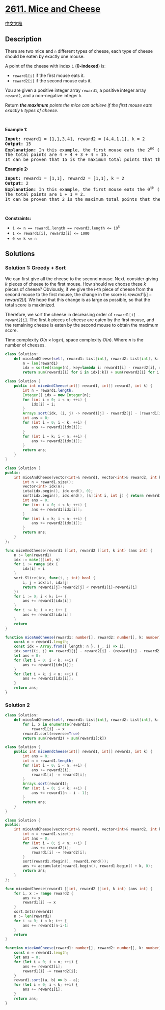 # [2611. Mice and Cheese](https://leetcode.com/problems/mice-and-cheese)

[中文文档](/solution/2600-2699/2611.Mice%20and%20Cheese/README.md)

<!-- tags:Greedy,Array,Sorting,Heap (Priority Queue) -->

## Description

<p>There are two mice and <code>n</code> different types of cheese, each type of cheese should be eaten by exactly one mouse.</p>

<p>A point of the cheese with index <code>i</code> (<strong>0-indexed</strong>) is:</p>

<ul>
	<li><code>reward1[i]</code> if the first mouse eats it.</li>
	<li><code>reward2[i]</code> if the second mouse eats it.</li>
</ul>

<p>You are given a positive integer array <code>reward1</code>, a positive integer array <code>reward2</code>, and a non-negative integer <code>k</code>.</p>

<p>Return <em><strong>the maximum</strong> points the mice can achieve if the first mouse eats exactly </em><code>k</code><em> types of cheese.</em></p>

<p>&nbsp;</p>
<p><strong class="example">Example 1:</strong></p>

<pre>
<strong>Input:</strong> reward1 = [1,1,3,4], reward2 = [4,4,1,1], k = 2
<strong>Output:</strong> 15
<strong>Explanation:</strong> In this example, the first mouse eats the 2<sup>nd</sup>&nbsp;(0-indexed) and the 3<sup>rd</sup>&nbsp;types of cheese, and the second mouse eats the 0<sup>th</sup>&nbsp;and the 1<sup>st</sup> types of cheese.
The total points are 4 + 4 + 3 + 4 = 15.
It can be proven that 15 is the maximum total points that the mice can achieve.
</pre>

<p><strong class="example">Example 2:</strong></p>

<pre>
<strong>Input:</strong> reward1 = [1,1], reward2 = [1,1], k = 2
<strong>Output:</strong> 2
<strong>Explanation:</strong> In this example, the first mouse eats the 0<sup>th</sup>&nbsp;(0-indexed) and 1<sup>st</sup>&nbsp;types of cheese, and the second mouse does not eat any cheese.
The total points are 1 + 1 = 2.
It can be proven that 2 is the maximum total points that the mice can achieve.
</pre>

<p>&nbsp;</p>
<p><strong>Constraints:</strong></p>

<ul>
	<li><code>1 &lt;= n == reward1.length == reward2.length &lt;= 10<sup>5</sup></code></li>
	<li><code>1 &lt;= reward1[i],&nbsp;reward2[i] &lt;= 1000</code></li>
	<li><code>0 &lt;= k &lt;= n</code></li>
</ul>

## Solutions

### Solution 1: Greedy + Sort

We can first give all the cheese to the second mouse. Next, consider giving $k$ pieces of cheese to the first mouse. How should we choose these $k$ pieces of cheese? Obviously, if we give the $i$-th piece of cheese from the second mouse to the first mouse, the change in the score is $reward1[i] - reward2[i]$. We hope that this change is as large as possible, so that the total score is maximized.

Therefore, we sort the cheese in decreasing order of `reward1[i] - reward2[i]`. The first $k$ pieces of cheese are eaten by the first mouse, and the remaining cheese is eaten by the second mouse to obtain the maximum score.

Time complexity $O(n \times \log n)$, space complexity $O(n)$. Where $n$ is the number of cheeses.

<!-- tabs:start -->

```python
class Solution:
    def miceAndCheese(self, reward1: List[int], reward2: List[int], k: int) -> int:
        n = len(reward1)
        idx = sorted(range(n), key=lambda i: reward1[i] - reward2[i], reverse=True)
        return sum(reward1[i] for i in idx[:k]) + sum(reward2[i] for i in idx[k:])
```

```java
class Solution {
    public int miceAndCheese(int[] reward1, int[] reward2, int k) {
        int n = reward1.length;
        Integer[] idx = new Integer[n];
        for (int i = 0; i < n; ++i) {
            idx[i] = i;
        }
        Arrays.sort(idx, (i, j) -> reward1[j] - reward2[j] - (reward1[i] - reward2[i]));
        int ans = 0;
        for (int i = 0; i < k; ++i) {
            ans += reward1[idx[i]];
        }
        for (int i = k; i < n; ++i) {
            ans += reward2[idx[i]];
        }
        return ans;
    }
}
```

```cpp
class Solution {
public:
    int miceAndCheese(vector<int>& reward1, vector<int>& reward2, int k) {
        int n = reward1.size();
        vector<int> idx(n);
        iota(idx.begin(), idx.end(), 0);
        sort(idx.begin(), idx.end(), [&](int i, int j) { return reward1[j] - reward2[j] < reward1[i] - reward2[i]; });
        int ans = 0;
        for (int i = 0; i < k; ++i) {
            ans += reward1[idx[i]];
        }
        for (int i = k; i < n; ++i) {
            ans += reward2[idx[i]];
        }
        return ans;
    }
};
```

```go
func miceAndCheese(reward1 []int, reward2 []int, k int) (ans int) {
	n := len(reward1)
	idx := make([]int, n)
	for i := range idx {
		idx[i] = i
	}
	sort.Slice(idx, func(i, j int) bool {
		i, j = idx[i], idx[j]
		return reward1[j]-reward2[j] < reward1[i]-reward2[i]
	})
	for i := 0; i < k; i++ {
		ans += reward1[idx[i]]
	}
	for i := k; i < n; i++ {
		ans += reward2[idx[i]]
	}
	return
}
```

```ts
function miceAndCheese(reward1: number[], reward2: number[], k: number): number {
    const n = reward1.length;
    const idx = Array.from({ length: n }, (_, i) => i);
    idx.sort((i, j) => reward1[j] - reward2[j] - (reward1[i] - reward2[i]));
    let ans = 0;
    for (let i = 0; i < k; ++i) {
        ans += reward1[idx[i]];
    }
    for (let i = k; i < n; ++i) {
        ans += reward2[idx[i]];
    }
    return ans;
}
```

<!-- tabs:end -->

### Solution 2

<!-- tabs:start -->

```python
class Solution:
    def miceAndCheese(self, reward1: List[int], reward2: List[int], k: int) -> int:
        for i, x in enumerate(reward2):
            reward1[i] -= x
        reward1.sort(reverse=True)
        return sum(reward2) + sum(reward1[:k])
```

```java
class Solution {
    public int miceAndCheese(int[] reward1, int[] reward2, int k) {
        int ans = 0;
        int n = reward1.length;
        for (int i = 0; i < n; ++i) {
            ans += reward2[i];
            reward1[i] -= reward2[i];
        }
        Arrays.sort(reward1);
        for (int i = 0; i < k; ++i) {
            ans += reward1[n - i - 1];
        }
        return ans;
    }
}
```

```cpp
class Solution {
public:
    int miceAndCheese(vector<int>& reward1, vector<int>& reward2, int k) {
        int n = reward1.size();
        int ans = 0;
        for (int i = 0; i < n; ++i) {
            ans += reward2[i];
            reward1[i] -= reward2[i];
        }
        sort(reward1.rbegin(), reward1.rend());
        ans += accumulate(reward1.begin(), reward1.begin() + k, 0);
        return ans;
    }
};
```

```go
func miceAndCheese(reward1 []int, reward2 []int, k int) (ans int) {
	for i, x := range reward2 {
		ans += x
		reward1[i] -= x
	}
	sort.Ints(reward1)
	n := len(reward1)
	for i := 0; i < k; i++ {
		ans += reward1[n-i-1]
	}
	return
}
```

```ts
function miceAndCheese(reward1: number[], reward2: number[], k: number): number {
    const n = reward1.length;
    let ans = 0;
    for (let i = 0; i < n; ++i) {
        ans += reward2[i];
        reward1[i] -= reward2[i];
    }
    reward1.sort((a, b) => b - a);
    for (let i = 0; i < k; ++i) {
        ans += reward1[i];
    }
    return ans;
}
```

<!-- tabs:end -->

<!-- end -->
